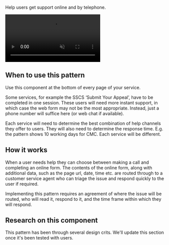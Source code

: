 Help users get support online and by telephone.

<video role="region" aria-label="Get support online video, this video has no audio." controls muted>
  <source src="/public/videos/support.mp4" type="video/mp4">
</video>

## When to use this pattern

Use this component at the bottom of every page of your service.

Some services, for example the SSCS ‘Submit Your Appeal’, have to be completed in one session. These users will need more instant support, in which case the web form may not be the most appropriate. Instead, just a phone number will suffice here (or web chat if available).

Each service will need to determine the best combination of help channels they offer to users. They will also need to determine the response time. E.g. the pattern shows 10 working days for CMC. Each service will be different.

## How it works

When a user needs help they can choose between making a call and completing an online form. The contents of the online form, along with additional data, such as the page url, date, time etc. are routed through to a customer service agent who can triage the issue and respond quickly to the user if required.

Implementing this pattern requires an agreement of where the issue will be routed, who will read it, respond to it, and the time frame within which they will respond.

## Research on this component

This pattern has been through several design crits. We'll update this section once it's been tested with users.